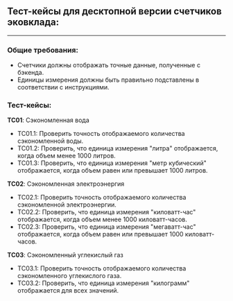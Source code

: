 ## Тест-кейсы для десктопной версии счетчиков эковклада:

---

### Общие требования:

* Счетчики должны отображать точные данные, полученные с бэкенда.
* Единицы измерения должны быть правильно подставлены в соответствии с инструкциями.

### Тест-кейсы:

**TC01**: Сэкономленная вода

* TC01.1: Проверить точность отображаемого количества сэкономленной воды.
* TC01.2: Проверить, что единица измерения "литра" отображается, когда объем менее 1000 литров.
* TC01.3: Проверить, что единица измерения "метр кубический" отображается, когда объем равен или превышает 1000 литров.

**TC02**: Сэкономленная электроэнергия

* TC02.1: Проверить точность отображаемого количества сэкономленной электроэнергии.
* TC02.2: Проверить, что единица измерения "киловатт-час" отображается, когда объем менее 1000 киловатт-часов.
* TC02.3: Проверить, что единица измерения "мегаватт-час" отображается, когда объем равен или превышает 1000 киловатт-часов.

**TC03**: Сэкономленный углекислый газ

* TC03.1: Проверить точность отображаемого количества сэкономленного углекислого газа.
* TC03.2: Проверить, что единица измерения "килограмм" отображается для всех значений.